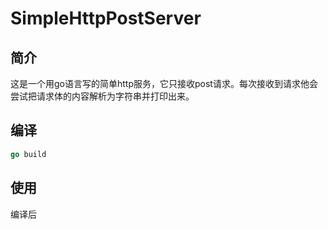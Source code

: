 # SimpleHttpPostServer
## 简介
这是一个用go语言写的简单http服务，它只接收post请求。每次接收到请求他会尝试把请求体的内容解析为字符串并打印出来。
## 编译
```go
go build
```
## 使用
编译后

